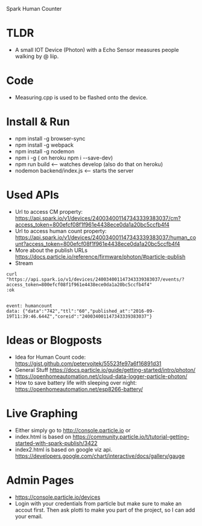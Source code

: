Spark Human Counter

# TLDR
- A small IOT Device (Photon) with a Echo Sensor measures people walking by @ liip.

# Code
- Measuring.cpp is used to be flashed onto the device.

# Install & Run
- npm install -g browser-sync
- npm install -g webpack
- npm install -g nodemon
- npm i -g ( on heroku npm i --save-dev)
- npm run build <-- watches develop (also do that on heroku)
- nodemon backend/index.js  <-- starts the server

# Used APIs
- Url to access CM property: https://api.spark.io/v1/devices/240034001147343339383037/cm?access_token=800efcf08f1f961e4438ece0da1a20bc5ccfb4f4
- Url to access human count property: https://api.spark.io/v1/devices/240034001147343339383037/human_count?access_token=800efcf08f1f961e4438ece0da1a20bc5ccfb4f4
- More about the publish URLs https://docs.particle.io/reference/firmware/photon/#particle-publish
- Stream
```
curl "https://api.spark.io/v1/devices/240034001147343339383037/events/?access_token=800efcf08f1f961e4438ece0da1a20bc5ccfb4f4"
:ok


event: humancount
data: {"data":"742","ttl":"60","published_at":"2016-09-19T11:39:46.644Z","coreid":"240034001147343339383037"}
```  

# Ideas or Blogposts
- Idea for Human Count code: https://gist.github.com/petervojtek/55523fe97a6f16891d31
- General Stuff https://docs.particle.io/guide/getting-started/intro/photon/
- https://openhomeautomation.net/cloud-data-logger-particle-photon/
- How to save battery life with sleeping over night: https://openhomeautomation.net/esp8266-battery/

# Live Graphing
- Either simply go to http://console.particle.io or 
- index.html is based on https://community.particle.io/t/tutorial-getting-started-with-spark-publish/3422
- index2.html is based on google viz api. https://developers.google.com/chart/interactive/docs/gallery/gauge

# Admin Pages
- https://console.particle.io/devices
- Login with your credentials from particle but make sure to make an accout first. Then ask plotti to make you part of the project, so I can add your email.

